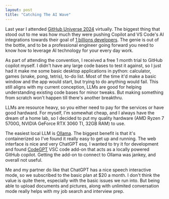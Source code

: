```yaml
---
layout: post
title: "Catching The AI Wave"
---
```


Last year I attended [GitHub Universe 2024](https://www.githubuniverse.com) virtually. The biggest thing that stood out to me was how much they were pushing Copilot and VS Code's AI integrations towards their goal of [1 billions developers](https://www.linkedin.com/pulse/road-1-billion-developers-demetris-cheatham-lh1ff/). The genie is out of the bottle, and to be a professional engineer going forward you need to know how to leverage AI technology for your every day work.

As part of attending the convention, I received a free 1 month trial to GitHub copilot myself. I didn't have any large code bases to test it against, so I just had it make me some basic desktop applications in python: calculator, games (snake, pong, tetris), to-do list. Most of the time it'd make a basic window and the app would start, but trying to do anything would fail. This still aligns with my current conception, LLMs are good for helping understanding existing code bases for minor tweaks. But making something from scratch won't happen till there's another breakthru.

LLMs are resource heavy, so you either need to pay for the services or have good hardward. For myself, I'm somewhat cheap, and I always have the dream of a home lab, so I decided to put my quality hardware (AMD Ryzen 7 5700G, NVIDIA GeForce RTX 3060 TI, 32GB RAM) to use.

The easiest local LLM is [Ollama](https://ollama.com/). The biggest benefit is that it's containerized so I've found it really easy to get up and running. The web interface is nice and very ChatGPT esq. I wanted to try it for development and found [CodeGPT](https://codegpt.co/) VSC code add-on that acts as a locally powered GitHub copilot. Getting the add-on to connect to Ollama was jankey, and overall not useful.

Me and my partner do like that ChatGPT has a nice speech interactive mode, so we subscribed to the basic plan at $20 a month. I don't think the value is quite there, especially with the basic issues we run into. But being able to upload documents and pictures, along with unlimited conversation mode really helps with my job search and interview prep.